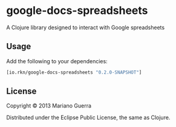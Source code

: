 google-docs-spreadsheets
========================

A Clojure library designed to interact with Google spreadsheets


Usage
-----

Add the following to your dependencies:

```clojure
[io.rkn/google-docs-spreadsheets "0.2.0-SNAPSHOT"]
```


License
-------

Copyright © 2013 Mariano Guerra

Distributed under the Eclipse Public License, the same as Clojure.

